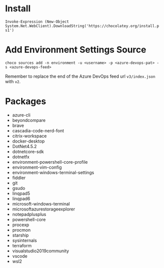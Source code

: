 # Install

`Invoke-Expression (New-Object System.Net.WebClient).DownloadString('https://chocolatey.org/install.ps1')`

# Add Environment Settings Source

`choco sources add -n environment -u <username> -p <azure-devops-pat> -s <azure-devops-feed>`

Remember to replace the end of the Azure DevOps feed url `v3/index.json` with `v2`.
# Packages

- azure-cli
- beyondcompare
- brave
- cascadia-code-nerd-font
- citrix-workspace
- docker-desktop
- DotNet4.5.2
- dotnetcore-sdk
- dotnetfx
- environment-powershell-core-profile
- environment-vim-config
- environment-windows-terminal-settings
- fiddler
- git
- gsudo
- linqpad5
- linqpad6
- microsoft-windows-terminal
- microsoftazurestorageexplorer
- notepadplusplus
- powershell-core
- procexp
- procmon
- starship
- sysinternals
- terraform
- visualstudio2019community
- vscode
- wsl2
